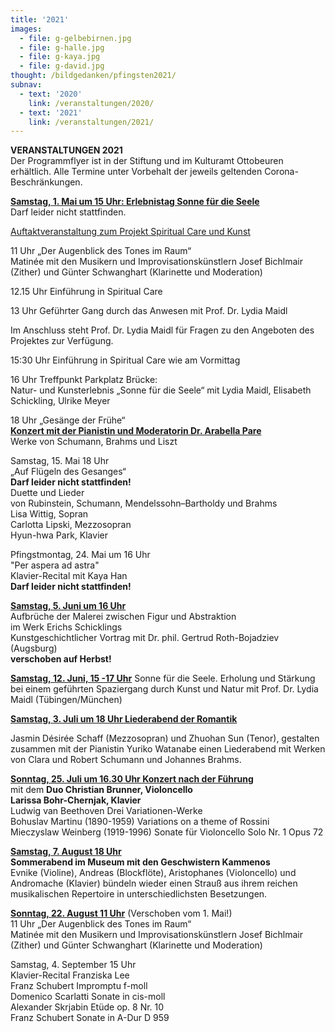 ```yaml
---
title: '2021'
images:
  - file: g-gelbebirnen.jpg
  - file: g-halle.jpg
  - file: g-kaya.jpg
  - file: g-david.jpg
thought: /bildgedanken/pfingsten2021/
subnav:
  - text: '2020'
    link: /veranstaltungen/2020/
  - text: '2021'
    link: /veranstaltungen/2021/
---
```


**VERANSTALTUNGEN 2021**   
Der Programmflyer ist in der Stiftung und im Kulturamt Ottobeuren erhältlich.
Alle Termine unter Vorbehalt der jeweils geltenden Corona-Beschränkungen.  

[**Samstag, 1. Mai um 15 Uhr: Erlebnistag Sonne für die Seele**](/veranstaltungen/2021/20210501erlebnistag/)  
Darf leider nicht stattfinden. 
    
[Auftaktveranstaltung zum Projekt Spiritual Care und Kunst](/spiritualcare/)  
  
11 Uhr „Der Augenblick des Tones im Raum“  
Matinée mit den Musikern und Improvisationskünstlern Josef Bichlmair (Zither) und Günter Schwanghart (Klarinette und Moderation)

12.15 Uhr Einführung in Spiritual Care

13 Uhr Geführter Gang durch das Anwesen 
mit Prof. Dr. Lydia Maidl

Im Anschluss steht Prof. Dr. Lydia Maidl für Fragen zu den Angeboten des Projektes zur Verfügung.

15:30 Uhr Einführung in Spiritual Care wie am Vormittag

16 Uhr Treffpunkt Parkplatz Brücke:  
Natur- und Kunsterlebnis „Sonne für die Seele“ 
mit Lydia Maidl, Elisabeth Schickling, Ulrike Meyer

18 Uhr „Gesänge der Frühe“  
[**Konzert mit der Pianistin und Moderatorin Dr. Arabella Pare**](/veranstaltungen/2021/arabella/)  
Werke von Schumann, Brahms und Liszt 




Samstag, 15. Mai 18 Uhr  
„Auf Flügeln des Gesanges“  
**Darf leider nicht stattfinden!**  
Duette und Lieder  
von Rubinstein, Schumann, Mendelssohn–Bartholdy 
und Brahms  
Lisa Wittig, Sopran  
Carlotta Lipski, Mezzosopran  
Hyun-hwa Park, Klavier

Pfingstmontag, 24. Mai um 16 Uhr   
"Per aspera ad astra"   
Klavier-Recital mit Kaya Han  
**Darf leider nicht stattfinden!**

[**Samstag, 5. Juni um 16 Uhr**](/veranstaltungen/2021/rothbojadziev/)  
Aufbrüche der Malerei zwischen Figur und Abstraktion  
im Werk Erichs Schicklings  
Kunstgeschichtlicher Vortrag mit Dr. phil. Gertrud Roth-Bojadziev (Augsburg)  
**verschoben auf Herbst!**

[**Samstag, 12. Juni, 15 -17 Uhr**](/spiritualcare/)
Sonne für die Seele. 
Erholung und Stärkung bei einem geführten Spaziergang 
durch Kunst und Natur 
mit Prof. Dr. Lydia Maidl (Tübingen/München)
 

[**Samstag, 3. Juli um 18 Uhr  Liederabend der Romantik**](/veranstaltungen/2021/liederromantik/)  

Jasmin Désirée Schaff (Mezzosopran) und Zhuohan Sun (Tenor), gestalten zusammen mit der Pianistin Yuriko Watanabe einen Liederabend mit Werken von Clara und Robert Schumann und Johannes Brahms. 

[**Sonntag, 25. Juli um 16.30 Uhr Konzert nach der Führung**](/veranstaltungen/2021/cellobrunner/)   
mit dem **Duo Christian Brunner, Violoncello  
Larissa Bohr-Chernjak, Klavier**    
Ludwig van Beethoven Drei Variationen-Werke  
Bohuslav Martinu (1890-1959) Variations on a theme of Rossini   
Mieczyslaw Weinberg (1919-1996) Sonate für Violoncello Solo Nr. 1 Opus 72

[**Samstag, 7. August 18 Uhr**](/veranstaltungen/2021/kammenos/)   
**Sommerabend im Museum mit den Geschwistern Kammenos**  
Evnike (Violine), Andreas (Blockflöte), Aristophanes (Violoncello) und Andromache (Klavier) bündeln wieder einen Strauß aus ihrem reichen musikalischen Repertoire in unterschiedlichsten Besetzungen.

[**Sonntag, 22. August 11 Uhr**](/veranstaltungen/2021/klarizither/) (Verschoben vom 1. Mai!)  
11 Uhr „Der Augenblick des Tones im Raum“  
Matinée mit den Musikern und Improvisationskünstlern Josef Bichlmair (Zither) und Günter Schwanghart (Klarinette und Moderation)

Samstag, 4. September 15 Uhr  
Klavier-Recital Franziska Lee  
Franz Schubert Impromptu f-moll    
Domenico Scarlatti Sonate in cis-moll  
Alexander Skrjabin Etüde op. 8 Nr. 10  
Franz Schubert Sonate in A-Dur D 959



  

